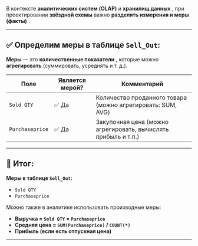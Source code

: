 В контексте **аналитических систем (OLAP)** и  **хранилищ данных** , при проектировании **звёздной схемы** важно  **разделять измерения и меры (факты)** .

---

## ✅ **Определим меры в таблице `Sell_Out`:**

**Меры** — это  **количественные показатели** , которые можно **агрегировать** (суммировать, усреднять и т. д.).

| Поле          | Является мерой? | Комментарий                                                                                           |
| ----------------- | ---------------------------- | ---------------------------------------------------------------------------------------------------------------- |
| `Sold QTY`      | ✅ Да                      | Количество проданного товара (можно агрегировать: SUM, AVG)           |
| `Purchaseprice` | ✅ Да                      | Закупочная цена (можно агрегировать, вычислять прибыль и т.п.) |

---

## 🧾 **Итог:**

**Меры в таблице `Sell_Out`:**

* `Sold QTY`
* `Purchaseprice`

Можно также в аналитике использовать производные меры:

* **Выручка = `Sold QTY` × `Purchaseprice`**
* **Средняя цена = `SUM(Purchaseprice)` / `COUNT(*)`**
* **Прибыль (если есть отпускная цена)**

---
